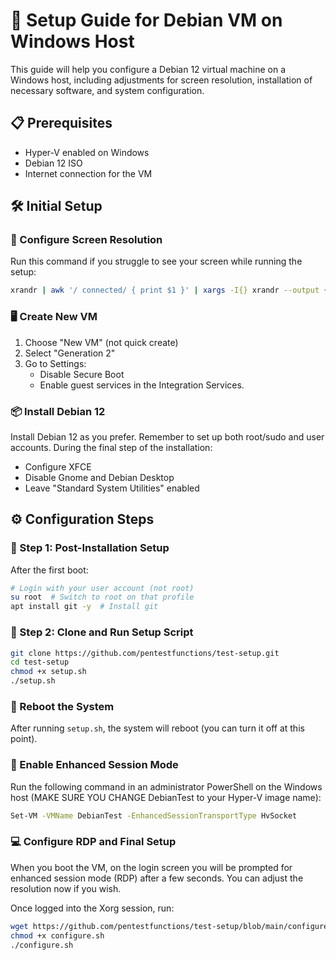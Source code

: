 # 🚀 Setup Guide for Debian VM on Windows Host

This guide will help you configure a Debian 12 virtual machine on a Windows host, including adjustments for screen resolution, installation of necessary software, and system configuration.

## 📋 Prerequisites
- Hyper-V enabled on Windows
- Debian 12 ISO
- Internet connection for the VM

## 🛠 Initial Setup

### 🔧 Configure Screen Resolution
Run this command if you struggle to see your screen while running the setup:

```bash
xrandr | awk '/ connected/ { print $1 }' | xargs -I{} xrandr --output {} --mode 1920x1080
```

### 🖥 Create New VM
1. Choose "New VM" (not quick create)
2. Select "Generation 2"
3. Go to Settings:
   - Disable Secure Boot
   - Enable guest services in the Integration Services.

### 📦 Install Debian 12
Install Debian 12 as you prefer. Remember to set up both root/sudo and user accounts. During the final step of the installation:
- Configure XFCE
- Disable Gnome and Debian Desktop
- Leave "Standard System Utilities" enabled

## ⚙️ Configuration Steps

### 🌟 Step 1: Post-Installation Setup
After the first boot:
```bash
# Login with your user account (not root)
su root  # Switch to root on that profile
apt install git -y  # Install git
```

### 📡 Step 2: Clone and Run Setup Script
```bash
git clone https://github.com/pentestfunctions/test-setup.git
cd test-setup
chmod +x setup.sh
./setup.sh
```

### 🔄 Reboot the System
After running `setup.sh`, the system will reboot (you can turn it off at this point).

### 🔌 Enable Enhanced Session Mode
Run the following command in an administrator PowerShell on the Windows host (MAKE SURE YOU CHANGE DebianTest to your Hyper-V image name):
```bash
Set-VM -VMName DebianTest -EnhancedSessionTransportType HvSocket
```

### 💻 Configure RDP and Final Setup
When you boot the VM, on the login screen you will be prompted for enhanced session mode (RDP) after a few seconds. You can adjust the resolution now if you wish.

Once logged into the Xorg session, run:
```bash
wget https://github.com/pentestfunctions/test-setup/blob/main/configure.sh
chmod +x configure.sh
./configure.sh
```
